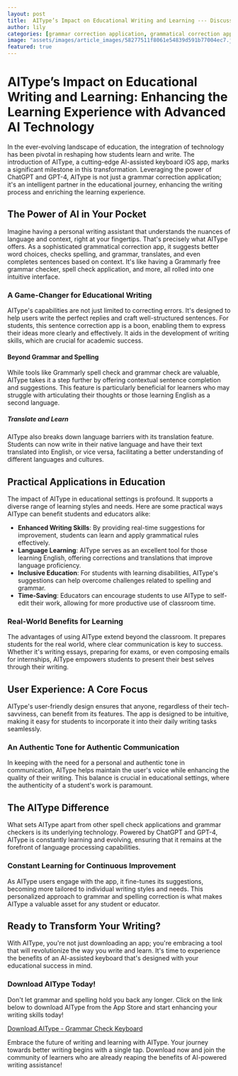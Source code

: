 ```yaml
---
layout: post
title:  AIType’s Impact on Educational Writing and Learning --- Discussing the role of AIType in educational settings and its benefits for learning.
author: lily
categories: [grammar correction application, grammatical correction app, sentence correction app, grammarly free grammar checker, grammarly spell check, grammarly grammar check, spell check application]
image: "assets/images/article_images/58277511f8061e54839d591b77004ec7.jpg"
featured: true
---
```


# AIType’s Impact on Educational Writing and Learning: Enhancing the Learning Experience with Advanced AI Technology

In the ever-evolving landscape of education, the integration of technology has been pivotal in reshaping how students learn and write. The introduction of AIType, a cutting-edge AI-assisted keyboard iOS app, marks a significant milestone in this transformation. Leveraging the power of ChatGPT and GPT-4, AIType is not just a grammar correction application; it's an intelligent partner in the educational journey, enhancing the writing process and enriching the learning experience.

## The Power of AI in Your Pocket

Imagine having a personal writing assistant that understands the nuances of language and context, right at your fingertips. That's precisely what AIType offers. As a sophisticated grammatical correction app, it suggests better word choices, checks spelling, and grammar, translates, and even completes sentences based on context. It's like having a Grammarly free grammar checker, spell check application, and more, all rolled into one intuitive interface.

### A Game-Changer for Educational Writing

AIType's capabilities are not just limited to correcting errors. It's designed to help users write the perfect replies and craft well-structured sentences. For students, this sentence correction app is a boon, enabling them to express their ideas more clearly and effectively. It aids in the development of writing skills, which are crucial for academic success.

#### Beyond Grammar and Spelling

While tools like Grammarly spell check and grammar check are valuable, AIType takes it a step further by offering contextual sentence completion and suggestions. This feature is particularly beneficial for learners who may struggle with articulating their thoughts or those learning English as a second language.

##### Translate and Learn

AIType also breaks down language barriers with its translation feature. Students can now write in their native language and have their text translated into English, or vice versa, facilitating a better understanding of different languages and cultures.

## Practical Applications in Education

The impact of AIType in educational settings is profound. It supports a diverse range of learning styles and needs. Here are some practical ways AIType can benefit students and educators alike:

- **Enhanced Writing Skills**: By providing real-time suggestions for improvement, students can learn and apply grammatical rules effectively.
- **Language Learning**: AIType serves as an excellent tool for those learning English, offering corrections and translations that improve language proficiency.
- **Inclusive Education**: For students with learning disabilities, AIType's suggestions can help overcome challenges related to spelling and grammar.
- **Time-Saving**: Educators can encourage students to use AIType to self-edit their work, allowing for more productive use of classroom time.

### Real-World Benefits for Learning

The advantages of using AIType extend beyond the classroom. It prepares students for the real world, where clear communication is key to success. Whether it's writing essays, preparing for exams, or even composing emails for internships, AIType empowers students to present their best selves through their writing.

## User Experience: A Core Focus

AIType's user-friendly design ensures that anyone, regardless of their tech-savviness, can benefit from its features. The app is designed to be intuitive, making it easy for students to incorporate it into their daily writing tasks seamlessly.

### An Authentic Tone for Authentic Communication

In keeping with the need for a personal and authentic tone in communication, AIType helps maintain the user's voice while enhancing the quality of their writing. This balance is crucial in educational settings, where the authenticity of a student's work is paramount.

## The AIType Difference

What sets AIType apart from other spell check applications and grammar checkers is its underlying technology. Powered by ChatGPT and GPT-4, AIType is constantly learning and evolving, ensuring that it remains at the forefront of language processing capabilities.

### Constant Learning for Continuous Improvement

As AIType users engage with the app, it fine-tunes its suggestions, becoming more tailored to individual writing styles and needs. This personalized approach to grammar and spelling correction is what makes AIType a valuable asset for any student or educator.

## Ready to Transform Your Writing?

With AIType, you're not just downloading an app; you're embracing a tool that will revolutionize the way you write and learn. It's time to experience the benefits of an AI-assisted keyboard that's designed with your educational success in mind.

### Download AIType Today!

Don't let grammar and spelling hold you back any longer. Click on the link below to download AIType from the App Store and start enhancing your writing skills today!

[Download AIType - Grammar Check Keyboard](https://apps.apple.com/us/app/aitype-grammar-check-keyboard/id6469163944)

Embrace the future of writing and learning with AIType. Your journey towards better writing begins with a single tap. Download now and join the community of learners who are already reaping the benefits of AI-powered writing assistance!